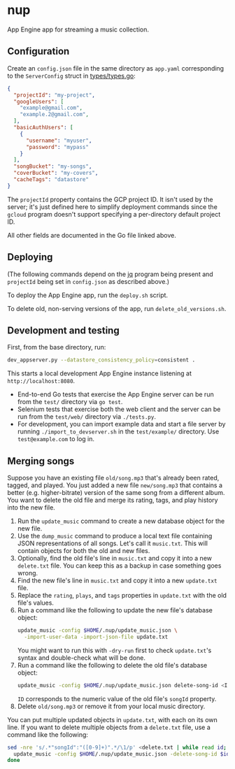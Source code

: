 # nup

App Engine app for streaming a music collection.

## Configuration

Create an `config.json` file in the same directory as `app.yaml` corresponding
to the `ServerConfig` struct in [types/types.go](./types/types.go):

```json
{
  "projectId": "my-project",
  "googleUsers": [
    "example@gmail.com",
    "example.2@gmail.com",
  ],
  "basicAuthUsers": [
    {
      "username": "myuser",
      "password": "mypass"
    }
  ],
  "songBucket": "my-songs",
  "coverBucket": "my-covers",
  "cacheTags": "datastore"
}
```

The `projectId` property contains the GCP project ID. It isn't used by the
server; it's just defined here to simplify deployment commands since the
`gcloud` program doesn't support specifying a per-directory default project ID.

All other fields are documented in the Go file linked above.

## Deploying

(The following commands depend on the [jq](https://stedolan.github.io/jq/)
program being present and `projectId` being set in `config.json` as described
above.)

To deploy the App Engine app, run the `deploy.sh` script.

To delete old, non-serving versions of the app, run `delete_old_versions.sh`.

## Development and testing

First, from the base directory, run:

```sh
dev_appserver.py --datastore_consistency_policy=consistent .
```

This starts a local development App Engine instance listening at
`http://localhost:8080`.

*   End-to-end Go tests that exercise the App Engine server can be run from the
    `test/` directory via `go test`.
*   Selenium tests that exercise both the web client and the server can be run
    from the `test/web/` directory via `./tests.py`.
*   For development, you can import example data and start a file server by
    running `./import_to_devserver.sh` in the `test/example/` directory. Use
    `test@example.com` to log in.

## Merging songs

Suppose you have an existing file `old/song.mp3` that's already been rated,
tagged, and played. You just added a new file `new/song.mp3` that contains a
better (e.g. higher-bitrate) version of the same song from a different album.
You want to delete the old file and merge its rating, tags, and play history
into the new file.

1.  Run the `update_music` command to create a new database object for the new
    file.
2.  Use the `dump_music` command to produce a local text file containing JSON
    representations of all songs. Let's call it `music.txt`. This will contain
    objects for both the old and new files.
3.  Optionally, find the old file's line in `music.txt` and copy it into a new
    `delete.txt` file. You can keep this as a backup in case something goes
    wrong.
4.  Find the new file's line in `music.txt` and copy it into a new `update.txt`
    file.
5.  Replace the `rating`, `plays`, and `tags` properties in `update.txt` with
    the old file's values.
6.  Run a command like the following to update the new file's database object:
    ```sh
    update_music -config $HOME/.nup/update_music.json \
      -import-user-data -import-json-file update.txt
    ```
    You might want to run this with `-dry-run` first to check `update.txt`'s
    syntax and double-check what will be done.
7.  Run a command like the following to delete the old file's database object:
    ```sh
    update_music -config $HOME/.nup/update_music.json delete-song-id <ID>
    ```
    `ID` corresponds to the numeric value of the old file's `songId` property.
8.  Delete `old/song.mp3` or remove it from your local music directory.


You can put multiple updated objects in `update.txt`, with each on its own line.
If you want to delete multiple objects from a `delete.txt` file, use a command
like the following:
```sh
sed -nre 's/.*"songId":"([0-9]+)".*/\1/p' <delete.txt | while read id; do
  update_music -config $HOME/.nup/update_music.json -delete-song-id $id
done
```
